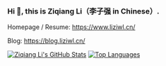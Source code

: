 ### Hi 👋, this is Ziqiang Li（李子强 in Chinese）.

Homepage / Resume: <https://www.liziwl.cn/>

Blog: <https://blog.liziwl.cn/>

[![Ziqiang Li's GitHub Stats](https://github-readme-stats.vercel.app/api?username=liziwl&count_private=true&show_icons=true)](https://github.com/anuraghazra/github-readme-stats)
[![Top Languages](https://github-readme-stats.vercel.app/api/top-langs/?username=liziwl&layout=compact&hide=javascript)](https://github.com/anuraghazra/github-readme-stats)


<!--
**liziwl/liziwl** is a ✨ _special_ ✨ repository because its `README.md` (this file) appears on your GitHub profile.

Here are some ideas to get you started:

- 🔭 I’m currently working on ...
- 🌱 I’m currently learning ...
- 👯 I’m looking to collaborate on ...
- 🤔 I’m looking for help with ...
- 💬 Ask me about ...
- 📫 How to reach me: ...
- 😄 Pronouns: ...
- ⚡ Fun fact: ...
-->
